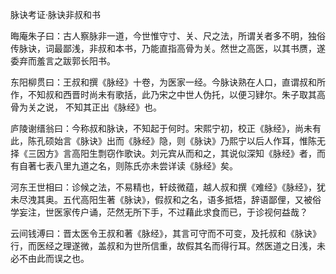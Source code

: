 脉诀考证·脉诀非叔和书

晦庵朱子曰：古人察脉非一道，今世惟守寸、关、尺之法，所谓关者多不明，独俗传脉诀，词最鄙浅，非叔和本书，乃能直指高骨为关。然世之高医，以其书赝，遂委弃而羞言之跋郭长阳书。

东阳柳贯曰：王叔和撰《脉经》十卷，为医家一经。今脉诀熟在人口，直谓叔和所作，不知叔和西晋时尚未有歌括，此乃宋之中世人伪托，以便习肄尔。朱子取其高骨为关之说， 不知其正出《脉经》也。

庐陵谢缙翁曰：今称叔和脉诀，不知起于何时。宋熙宁初，校正《脉经》，尚未有此，陈孔硕始言《脉诀》出而《脉经》隐，则《脉诀》乃熙宁以后人作耳，惟陈无择《三因方》言高阳生剽窃作歌诀。刘元宾从而和之，其说似深知《脉经》者，而有自著七表八里九道之名，则陈氏亦未尝详读《脉经》矣。

河东王世相曰：诊候之法，不易精也，轩歧微蕴，越人叔和撰《难经》《脉经》，犹未尽洩其奥。五代高阳生著《脉诀》，假叔和之名，语多抵牾，辞语鄙俚，又被俗学妄注，世医家传户诵，茫然无所下手，不过藉此求食而已，于诊视何益哉？

云间钱溥曰：晋太医令王叔和著《脉经》，其言可守而不可变，及托叔和《脉诀》行，而医经之理遂微，盖叔和为世所信重，故假其名而得行耳。然医道之日浅，未必不由此而误之也。

